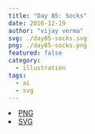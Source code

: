 ```yaml
---
title: "Day 85: Socks"
date: 2016-12-19
author: "vijay verma"
svg: ./day85-socks.svg
png: ./day85-socks.png
featured: false
category:
  - illustration
tags:
  - ai
  - svg
---
```

<li><a href="./day85-socks.png" download className="btn-png">PNG</a></li>
<li><a href="./day85-socks.svg" download className="btn-svg">SVG</a></li>
